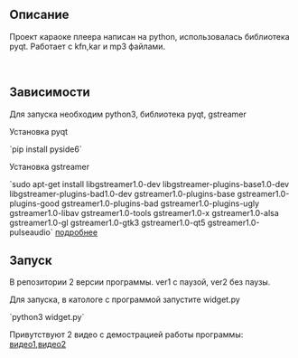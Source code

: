 <h2>Описание</h2>
<p>Проект караоке плеера написан на python, использовалась библиотека pyqt. Работает с kfn,kar и mp3 файлами.</p>
<br/>
<h2>Зависимости</h2>
<p>Для запуска необходим python3, библиотека pyqt, gstreamer</p>
<p>Установка pyqt</p>
`pip install pyside6`
<p>Установка gstreamer</p>
`sudo apt-get install libgstreamer1.0-dev libgstreamer-plugins-base1.0-dev libgstreamer-plugins-bad1.0-dev gstreamer1.0-plugins-base gstreamer1.0-plugins-good gstreamer1.0-plugins-bad gstreamer1.0-plugins-ugly gstreamer1.0-libav gstreamer1.0-tools gstreamer1.0-x gstreamer1.0-alsa gstreamer1.0-gl gstreamer1.0-gtk3 gstreamer1.0-qt5 gstreamer1.0-pulseaudio`
<a href="./gstreamer_freedesktop_org_documentation_installing_on_linux_.pdf">подробнее</a>
<h2>Запуск</h2>
<p>В репозитории 2 версии программы. ver1 с паузой, ver2 без паузы.</p>
<p>Для запуска, в катологе с программой запустите widget.py</p>
`python3 widget.py`
<p>Привутствуют 2 видео с демострацией работы программы: <a href="https://github.com/DamirGilmanov2023/karaoke_player/blob/master/2023-04-04%2009-45-24.mkv">видео1</a>,<a href="https://github.com/DamirGilmanov2023/karaoke_player/blob/master/2023-04-04%2009-50-19.mkv">видео2</a></p>

